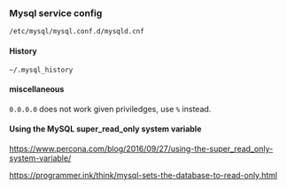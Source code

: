 ### Mysql service config

`/etc/mysql/mysql.conf.d/mysqld.cnf`



#### History
`~/.mysql_history`



#### miscellaneous
`0.0.0.0` does not work given priviledges, use `%` instead.

#### Using the MySQL super_read_only system variable
https://www.percona.com/blog/2016/09/27/using-the-super_read_only-system-variable/

https://programmer.ink/think/mysql-sets-the-database-to-read-only.html

